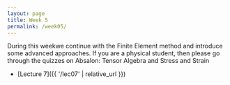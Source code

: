 ```yaml
---
layout: page
title: Week 5
permalink: /week05/
---
```


During this weekwe continue with the Finite Element method and introduce some advanced approaches. If you are a physical student, then please go through
the quizzes on Absalon: Tensor Algebra and Stress and Strain

* [Lecture 7]({{ '/lec07' | relative_url }})

